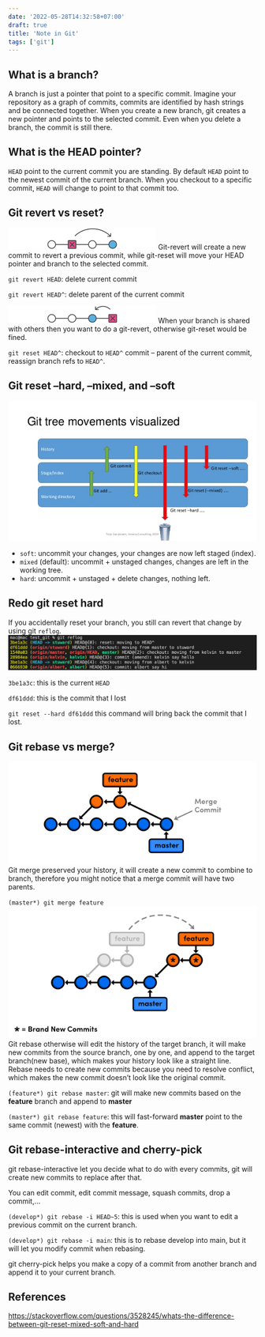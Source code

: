 ```yaml
---
date: '2022-05-28T14:32:58+07:00'
draft: true
title: 'Note in Git'
tags: ['git']
---
```

## What is a branch?
A branch is just a pointer that point to a specific commit. Imagine your repository as a graph of commits, commits are identified by hash strings and be connected together. When you create a new branch, git creates a new pointer and points to the selected commit. Even when you delete a branch, the commit is still there.

## What is the HEAD pointer?
`HEAD` point to the current commit you are standing. By default `HEAD` point to the newest commit of the current branch. When you checkout to a specific commit, `HEAD` will change to point to that commit too.

## Git revert vs reset?

![Revert](revert.png 'Revert')
Git-revert will create a new commit to revert a previous commit, while git-reset will move your HEAD pointer and branch to the selected commit.

`git revert HEAD`: delete current commit

`git revert HEAD^`: delete parent of the current commit

![Reset](reset.png 'Reset')
When your branch is shared with others then you want to do a git-revert, otherwise git-reset would be fined.

`git reset HEAD^`: checkout to `HEAD^` commit – parent of the current commit, reassign branch refs to `HEAD^`.

## Git reset –hard, –mixed, and –soft
![stackoverflow](reset-modes.png 'stackoverflow')

- `soft`: uncommit your changes, your changes are now left staged (index).
- `mixed` (default): uncommit + unstaged changes, changes are left in the working tree.
- `hard`: uncommit + unstaged + delete changes, nothing left.

## Redo git reset hard
If you accidentally reset your branch, you still can revert that change by using git `reflog`.
![](reflog.png 'after git reset –hard HEAD^')

`3be1a3c`: this is the current `HEAD`

`df61ddd`: this is the commit that I lost

`git reset --hard df61ddd` this command will bring back the commit that I lost.
## Git rebase vs merge?
![](merge.png 'Merge')
Git merge preserved your history, it will create a new commit to combine to branch, therefore you might notice that a merge commit will have two parents.

`(master*) git merge feature`
![](rebase.png 'Rebase')
Git rebase otherwise will edit the history of the target branch, it will make new commits from the source branch, one by one, and append to the target branch(new base), which makes your history look like a straight line. Rebase needs to create new commits because you need to resolve conflict, which makes the new commit doesn’t look like the original commit.

`(feature*) git rebase master`: git will make new commits based on the **feature** branch and append to **master**

`(master*) git rebase feature`: this will fast-forward **master** point to the same commit (newest) with the **feature**.

## Git rebase-interactive and cherry-pick
git rebase-interactive let you decide what to do with every commits, git will create new commits to replace after that.

You can edit commit, edit commit message, squash commits, drop a commit,…

`(develop*) git rebase -i HEAD~5`: this is used when you want to edit a previous commit on the current branch.

`(develop*) git rebase -i main`: this is to rebase develop into main, but it will let you modify commit when rebasing.

git cherry-pick helps you make a copy of a commit from another branch and append it to your current branch.

## References
https://stackoverflow.com/questions/3528245/whats-the-difference-between-git-reset-mixed-soft-and-hard
